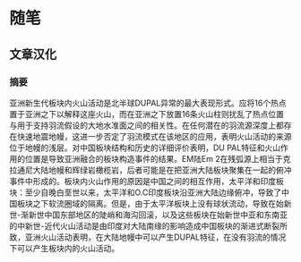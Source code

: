 # 随笔

## 文章汉化

### 摘要

亚洲新生代板块内火山活动是北半球DUPAL异常的最大表现形式。应将16个热点置于亚洲之下以解释这座火山，而在亚洲之下放置16条火山柱则扰乱了热点位置与用于支持羽流假设的大地水准面之间的相关性。在任何潜在的羽流源深度上都存在快速地震地幔，这进一步否定了羽流模式在该地区的应用，表明火山活动的来源位于地幔的浅层。对中国板块结构和历史的详细评价表明，DU PAL特征和火山作用的位置是导致亚洲融合的板块构造事件的结果。EM陆Em 2在残弧源上相当于克拉通尼大陆地幔和辉绿岩橄榄岩，后者可能是在把亚洲大陆板块聚集在一起的俯冲事件中形成的。板块内火山作用的原因是中国之间的相互作用，太平洋和印度板块：至少自晚白垩世以来，太平洋和O.C印度板块沿亚洲大陆边缘俯冲，导致了中国板块之下软流圈域的隔离。但是，由于太平洋板块上没有球状流动，导致在始新世-渐新世中国东部地区的陡峭和海沟回滚，以及这些板块在始新世中亚和东南亚的中新世-近代火山活动是由印度对大陆南缘的影响造成中国板块的渐进式断裂所致，亚洲火山活动表明，在大陆地幔中可以产生DUPAL特征，在没有羽流的情况下可以产生板块内的火山活动。
